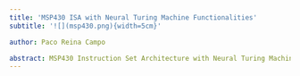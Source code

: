 ```yaml
---
title: 'MSP430 ISA with Neural Turing Machine Functionalities'
subtitle: '![](msp430.png){width=5cm}'

author: Paco Reina Campo

abstract: MSP430 Instruction Set Architecture with Neural Turing Machine Functionalities - Processing Unit Design and Verification
---
```

